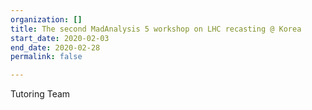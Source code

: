 ```yaml
---
organization: []
title: The second MadAnalysis 5 workshop on LHC recasting @ Korea
start_date: 2020-02-03
end_date: 2020-02-28
permalink: false

---
```

Tutoring Team